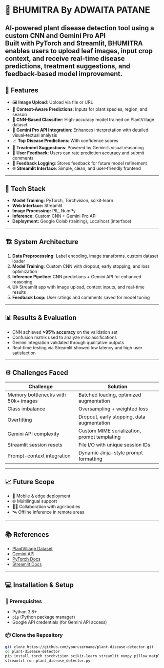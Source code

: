 # 🌿 BHUMITRA By ADWAITA PATANE

**AI-powered plant disease detection tool using a custom CNN and Gemini Pro API**  
Built with **PyTorch** and **Streamlit**, BHUMITRA enables users to upload leaf images, input crop context, and receive real-time disease predictions, treatment suggestions, and feedback-based model improvement. 
---

## 🚀 Features

- 🖼️ **Image Upload**: Upload via file or URL  
- 🌱 **Context-Aware Predictions**: Inputs for plant species, region, and season  
- 🧠 **CNN-Based Classifier**: High-accuracy model trained on PlantVillage dataset  
- 🤖 **Gemini Pro API Integration**: Enhances interpretation with detailed visual-textual analysis  
- 📈 **Top Disease Predictions**: With confidence scores  
- 💊 **Treatment Suggestions**: Powered by Gemini’s visual reasoning  
- 💬 **User Feedback**: Users can rate prediction accuracy and submit comments  
- 📝 **Feedback Logging**: Stores feedback for future model refinement  
- 🌐 **Streamlit Interface**: Simple, clean, and user-friendly frontend  

---

## 🧰 Tech Stack

- **Model Training:** PyTorch, Torchvision, scikit-learn  
- **Web Interface:** Streamlit  
- **Image Processing:** PIL, NumPy  
- **Inference:** Custom CNN + Gemini Pro API  
- **Deployment:** Google Colab (training), Localhost (interface)  

---

## 🏗️ System Architecture

1. **Data Preprocessing:** Label encoding, image transforms, custom dataset loader  
2. **Model Training:** Custom CNN with dropout, early stopping, and loss optimization  
3. **Inference Pipeline:** CNN predictions + Gemini API for enhanced reasoning  
4. **UI:** Streamlit app with image upload, context inputs, and real-time results  
5. **Feedback Loop:** User ratings and comments saved for model tuning  

---

## 📊 Results & Evaluation

- CNN achieved **>95% accuracy** on the validation set  
- Confusion matrix used to analyze misclassifications  
- Gemini integration validated through qualitative outputs  
- Real-time testing via Streamlit showed low latency and high user satisfaction  

---

## ⚙️ Challenges Faced

| **Challenge**                     | **Solution**                                              |
|----------------------------------|-----------------------------------------------------------|
| Memory bottlenecks with 50k+ images | Batched loading, optimized augmentation                   |
| Class imbalance                  | Oversampling + weighted loss                              |
| Overfitting                      | Dropout, early stopping, data augmentation                |
| Gemini API complexity            | Custom MIME serialization, prompt templating              |
| Streamlit session resets         | File I/O with unique session IDs                          |
| Prompt-context integration       | Dynamic Jinja-style prompt formatting                     |

---

## 📈 Future Scope

- 📱 Mobile & edge deployment  
- 🌐 Multilingual support  
- 👨‍🌾 Collaboration with agri-bodies  
- 🛰️ Offline inference in remote areas  

---

## 📚 References

- [PlantVillage Dataset](https://plantvillage.psu.edu/)  
- [Gemini API](https://ai.google.dev/)  
- [PyTorch Docs](https://pytorch.org/)  
- [Streamlit Docs](https://docs.streamlit.io/)  

---

## 💻 Installation & Setup

### 🔧 Prerequisites

- Python 3.8+  
- `pip` (Python package manager)  
- Google API credentials (for Gemini API access)  

### 📦 Clone the Repository

```bash
git clone https://github.com/yourusername/plant-disease-detector.git
cd plant-disease-detector
pip install torch torchvision scikit-learn streamlit numpy pillow matplotlib tqdm
streamlit run plant_disease_detector.py
